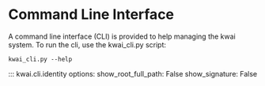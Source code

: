 # Command Line Interface
A command line interface (CLI) is provided to help managing the kwai system. To run the cli, use the kwai_cli.py 
script:

`kwai_cli.py --help`

::: kwai.cli.identity
    options:
        show_root_full_path: False
        show_signature: False
